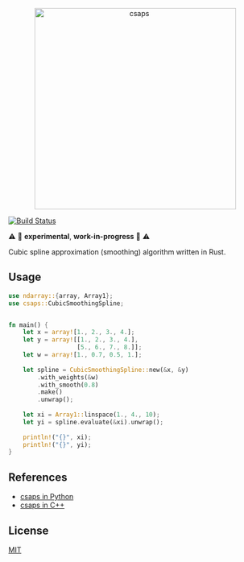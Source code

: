<p align="center">
  <a href="https://github.com/espdev/csaps-rs"><img src="https://user-images.githubusercontent.com/1299189/76691347-0a5ac780-665b-11ea-99fa-bf4a0aea04dc.png" alt="csaps" width="400" /></a><br>
</p>

[![Build Status](https://travis-ci.org/espdev/csaps-rs.svg?branch=master)](https://travis-ci.org/espdev/csaps-rs)

:warning: :construction: **experimental**, **work-in-progress** :construction: :warning:

Cubic spline approximation (smoothing) algorithm written in Rust.

## Usage

```rust
use ndarray::{array, Array1};
use csaps::CubicSmoothingSpline;


fn main() {
    let x = array![1., 2., 3., 4.];
    let y = array![[1., 2., 3., 4.], 
                   [5., 6., 7., 8.]];
    let w = array![1., 0.7, 0.5, 1.];
    
    let spline = CubicSmoothingSpline::new(&x, &y)
        .with_weights(&w)
        .with_smooth(0.8)
        .make()
        .unwrap();
    
    let xi = Array1::linspace(1., 4., 10);
    let yi = spline.evaluate(&xi).unwrap();
    
    println!("{}", xi);
    println!("{}", yi);
}
```

## References

- [csaps in Python](https://github.com/espdev/csaps)
- [csaps in C++](https://github.com/espdev/csaps-cpp)

## License

[MIT](https://choosealicense.com/licenses/mit/)
